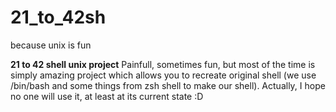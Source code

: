# 21_to_42sh
because unix is fun

<b>21 to 42 shell unix project</b>
  Painfull, sometimes fun, but most of the time is simply amazing project which allows you to recreate original shell (we use /bin/bash and some things from zsh shell to make our shell). Actually, I hope no one will use it, at least at its current state :D
  
